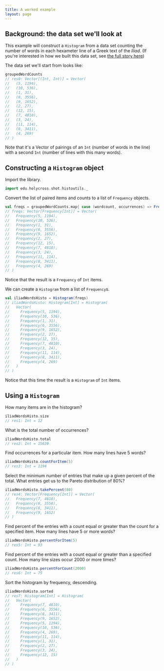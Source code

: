 ```yaml
---
title: A worked example
layout: page
---
```



## Background: the data set we'll look at

This example will construct a `Histogram` from a data set counting the number of words in each hexameter line of a Greek text of the *Iliad*.  (If you're interested in how we built this data set, see [the full story here](./building-dataset/))



The data set we'll start from  looks like:

```scala
groupedWordCounts
// res0: Vector[(Int, Int)] = Vector(
//   (5, 1194),
//   (10, 536),
//   (1, 31),
//   (6, 3556),
//   (9, 1652),
//   (2, 27),
//   (12, 15),
//   (7, 4810),
//   (3, 24),
//   (11, 114),
//   (8, 3411),
//   (4, 269)
// )
```

Note that it's a Vector of pairings of an `Int` (number of words in the line) with a second `Int` (number of lines with this many words).

## Constructing a `Histogram` object

Import the library.

```scala
import edu.holycross.shot.histoutils._
```


Convert the list of paired items and counts to a list of `Frequency` objects.

```scala
val freqs = groupedWordCounts.map{ case (wordcount, occurrences) => Frequency(wordcount, occurrences)}
// freqs: Vector[Frequency[Int]] = Vector(
//   Frequency(5, 1194),
//   Frequency(10, 536),
//   Frequency(1, 31),
//   Frequency(6, 3556),
//   Frequency(9, 1652),
//   Frequency(2, 27),
//   Frequency(12, 15),
//   Frequency(7, 4810),
//   Frequency(3, 24),
//   Frequency(11, 114),
//   Frequency(8, 3411),
//   Frequency(4, 269)
// )
```

Notice  that the result is a `Frequency` of `Int` items.

We can create a `Histogram` from a list of `Frequency`s.

```scala
val iliadWordsHisto = Histogram(freqs)
// iliadWordsHisto: Histogram[Int] = Histogram(
//   Vector(
//     Frequency(5, 1194),
//     Frequency(10, 536),
//     Frequency(1, 31),
//     Frequency(6, 3556),
//     Frequency(9, 1652),
//     Frequency(2, 27),
//     Frequency(12, 15),
//     Frequency(7, 4810),
//     Frequency(3, 24),
//     Frequency(11, 114),
//     Frequency(8, 3411),
//     Frequency(4, 269)
//   )
// )
```

Notice that this time the result is a `Histogram` of `Int` items.


## Using a `Histogram`


How many items are in the histogram?

```scala
iliadWordsHisto.size
// res1: Int = 12
```


What is the total number of occurrences?

```scala
iliadWordsHisto.total
// res2: Int = 15639
```

Find occurrences for a particular item.  How many lines have 5 words?

```scala
iliadWordsHisto.countForItem(5)
// res3: Int = 1194
```

Select the minimum number of entries that make up a given percent of the total. What entries get us to the Pareto distribution of 80%?

```scala
iliadWordsHisto.takePercent(80)
// res4: Vector[Frequency[Int]] = Vector(
//   Frequency(7, 4810),
//   Frequency(6, 3556),
//   Frequency(8, 3411),
//   Frequency(9, 1652)
// )
```


Find percent of the entries with a count equal or greater than the count for a specified item.  How many lines have 5 or more words?

```scala
iliadWordsHisto.percentForItem(5)
// res5: Int = 93
```


Find percent of the entries with a count equal or greater than a specified count.  How many line sizes occur 2000 or more times?


```scala
iliadWordsHisto.percentForCount(2000)
// res6: Int = 75
```

Sort the histogram by frequency, descending.

```scala
iliadWordsHisto.sorted
// res7: Histogram[Int] = Histogram(
//   Vector(
//     Frequency(7, 4810),
//     Frequency(6, 3556),
//     Frequency(8, 3411),
//     Frequency(9, 1652),
//     Frequency(5, 1194),
//     Frequency(10, 536),
//     Frequency(4, 269),
//     Frequency(11, 114),
//     Frequency(1, 31),
//     Frequency(2, 27),
//     Frequency(3, 24),
//     Frequency(12, 15)
//   )
// )
```
